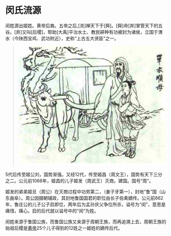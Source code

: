 # 闵氏流源

闵姓源出姬姓。黄帝后裔。五帝之后,[尧]禅天下于[舜]。[舜]命[弃]掌管天下的五谷。[弃]又叫[后稷]，帮助[大禹]平治水土、教民耕种有功被封为诸侯，立国于渭水（今陕西宝鸡、武功附近），史称“上古五大贤臣”之一。



> ![](https://github.com/minminmsn/clan-min/blob/master/imgs/minzi.jpg)
　

5代后传至姬公刘，国势渐强。又经12代，传至姬昌（周文王），国势有天下三分之二。公元前1066年，姬昌的儿子姬发（周武王）灭商。建国。国号“周”。

姬发的弟弟姬旦（周公）在灭商过程中功劳第二，（姜子牙第一），封地“鲁”国（山东曲阜）。周公因摄朝辅政，其封地鲁国国君的职位由长子伯禽嫡传。公元前662年，鲁庄公的儿子公子启即位，两年后为孟孙庆父争位所杀，谥号为“闵”，意思是痛惜，痛心。启的后代就以谥号中的“闵”为姓。

闵姓来源于鲁国公族，而鲁国公族又来源于周朝王族，而再追溯上去，周朝王族的始祖后稷是[黄帝](https://baike.baidu.com/item/%E9%BB%84%E5%B8%9D)25个儿子得到的12姓之一姬姓的嫡传后代。
